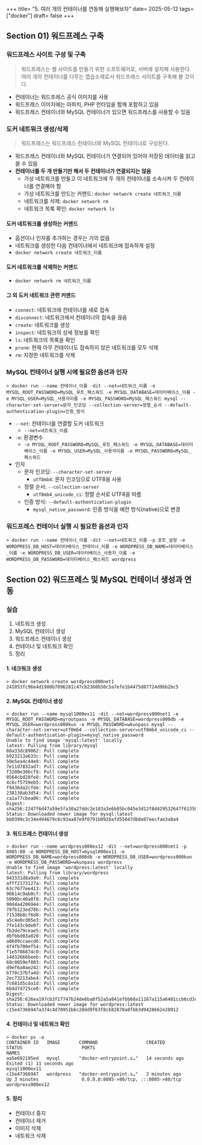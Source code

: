 +++ 
title= "5. 여러 개의 컨테이너를 연동해 실행해보자" 
date= 2025-05-12
tags= ["docker"] 
draft= false
+++

## Section 01) 워드프레스 구축
### 워드프레스  사이트 구성 및 구축
> 워드프레스는 웹 사이트를 만들기 위한 소프트웨어로, 서버에 설치해 사용한다.
> 여러 개의 컨테이너를 다루는 엽습소재로서 워드프레스 사이트를 구축해 볼 것이다.

- 컨테이너는 워드프레스 공식 이미지를 사용
- 워드프레스 이미지에는 아파치, PHP 런타임을 함께 포함하고 있음
- 워드프레스 컨테이너와 MySQL 컨테이너가 있으면 워드프레스를 사용할 수 있음

### 도커 네트워크 생성/삭제
> 워드프레스는 워드프레스 컨테이너와 MySQL 컨테이너로 구성된다.

- 워드프레스 컨테이너와 MySQL 컨테이너가 연결되어 있어야 저장된 데이터를 읽고 쓸 수 있음
- **컨테이너를 두 개 만들기만 해서 두 컨테이너가 연결되지는 않음**
	- 가상 네트워크를 만들고 이 네트워크에 두 개의 컨테이너를 소속시켜 두 컨테이너를 연결해야 함
	- 가상 네트워크를 만드는 커맨드: `docker network create 네트워크_이름`
	- 네트워크를 삭제: `docker network rm`
	- 네트워크 목록 확인: `docker network ls`

#### 도커 네트워크를 생성하는 커맨드
- 옵션이나 인자를 추가하는 경우는 거의 없음
- 네트워크를 생성한 다음 컨테이너에서 네트워크에 접속하게 설정
- `docker network create 네트워크_이름`

#### 도커 네트워크를 삭제하는 커맨드
- `docker network rm 네트워크_이름`

#### 그 외 도커 네트워크 관련 커맨드
- `connect`: 네트워크에 컨테이너를 새로 접속
- `disconnect`: 네트워크에서 컨테이너의 접속을 끊음
- `create`: 네트워크를 생성
- `inspect`: 네트워크의 상세 정보를 확인
- `ls`: 네트워크의 목록을 확인
- `prune`: 현재 아무 컨테이너도 접속하지 않은 네트워크를 모두 삭제
- `rm`: 지정한 네트워크를 삭제

### MySQL 컨테이너 실행 시에 필요한 옵션과 인자
```shell
> docker run --name 컨테이너_이름 -dit --net=네트워크_이름 -e MYSQL_ROOT_PASSWORD=MySQL_루트_패스워드 -e MYSQL_DATABASE=데이터베이스_이름 -e MYSQL_USER=MySQL_사용자이름 -e MYSQL_PASSWORD=MySQL_패스워드 mysql --character-set-server=문자_인코딩 --collection-server=정렬_순서 --default-authentication-plugin=인증_방식
```
- `--net`: 컨테이너를 연결할 도커 네트워크
	- `--net=네트워크_이름`
- `-e`: 환경변수
	- `-e MYSQL_ROOT_PASSWORD=MySQL_루트_패스워드 -e MYSQL_DATABASE=데이터베이스_이름 -e MYSQL_USER=MySQL_사용자이름 -e MYSQL_PASSWORD=MySQL_패스워드`
- 인자
	- 문자 인코딩: `--character-set-server`
		- `utf8mb4`: 문자 인코딩으로 UTF8을 사용
	- 정렬 순서: `--collection-server`
		- `utf8mb4_unicode_ci`: 정렬 순서로 UTF8을 따름
	- 인증 방식: `--default-authentication-plugin`
		- `mysql_native_password`: 인증 방식을 예전 방식(native)으로 변경

### 워드프레스 컨테이너 실행 시 필요한 옵션과 인자
```shell
> docker run --name 컨테이너_이름 -dit --net=네트워크_이름 -p 포트_설정 -e WORDPRESS_DB_HOST=데이터베이스_컨테이너_이름 -e WORDPRESS_DB_NAME=데이터베이스_이름 -e WORDPRESS_DB_USER=데이터베이스_사용자_이름 -e WORDPRESS_DB_PASSWORD=데이터베이스_패스워드 wordpress
```

## Section 02) 워드프레스 및 MySQL 컨테이너 생성과 연동
### 실습
1. 네트워크 생성
2. MySQL 컨테이너 생성
3. 워드프레스 컨테이너 생성
4. 컨테이너 및 네트워크 확인
5. 정리

#### 1. 네크워크 생성
```shell
> docker network create wordpress000net1
241053fc96e4d1980b7096281c47cb2360b50c5a7efe1b4475d87724d9bb2bc5
```

#### 2. MySQL 컨테이너 생성
```shell
> docker run --name mysql1000ex11 -dit --net=wordpress000net1 -e MYSQL_ROOT_PASSWORD=myrootpass -e MYSQL_DATABASE=wordpress000db -e MYSQL_USER=wordpress000kun -e MYSQL_PASSWORD=wkunpass mysql --character-set-server=utf8mb4 --collection-server=utf8mb4_unicode_ci --default-authentication-plugin=mysql_native_password
Unable to find image 'mysql:latest' locally
latest: Pulling from library/mysql
88a33dc89062: Pull complete 
b923213a633c: Pull complete 
50e5ea4c44e8: Pull complete 
7e11d7832ad7: Pull complete 
f3200e30bcf8: Pull complete 
0564cbd28fe8: Pull complete 
4c6cf5759eb5: Pull complete 
f9436da2cfde: Pull complete 
238130ab3d54: Pull complete 
ca1a77cbea06: Pull complete 
Digest: sha256:2247f6d47a59e5fa30a27ddc2e183a3e6b05bc045e3d12f8d429532647f61358
Status: Downloaded newer image for mysql:latest
bb0399c3c34e494679c6c93aa87e9f0791b092bafd55047db8e87eecfae3a8a4
```
#### 3. 워드프레스 컨테이너 생성
```shell
> docker run --name wordpress000ex12 -dit --net=wordpress000net1 -p 8085:80 -e WORDPRESS_DB_HOST=mysql000ex11 -e WORDPRESS_DB_NAME=wordpress000db -e WORDPRESS_DB_USER=wordpress000kun -e WORDPRESS_DB_PASSWORD=wkunpass wordpress
Unable to find image 'wordpress:latest' locally
latest: Pulling from library/wordpress
943331d8a9a9: Pull complete 
afff2173127a: Pull complete 
63c7677ee413: Pull complete 
96614c9ab0cf: Pull complete 
5090bc40a8f8: Pull complete 
90d4a4206944: Pull complete 
78fb123ed78b: Pull complete 
71538b8cf6d8: Pull complete 
a5c4e0cd05e3: Pull complete 
7fe143c9de07: Pull complete 
fb3de79ceae5: Pull complete 
dbfbbd03a020: Pull complete 
a0609ccaecd6: Pull complete 
4f4fb700ef54: Pull complete 
f1e5786874c0: Pull complete 
14d32666beeb: Pull complete 
60c0859ef803: Pull complete 
d9ef6a0ae242: Pull complete 
b770c37bfa4d: Pull complete 
2ec73213abe4: Pull complete 
7c681d5cda1d: Pull complete 
6b4d7d725ce0: Pull complete 
Digest: sha256:626ea197cb3f17747b24de6ba8f52a5a841efbb68a11167a115a6401ccb6cd3c
Status: Downloaded newer image for wordpress:latest
c15e47366947a374c4d70951b6c20dd9f63f8cb82878a8fbb3d9428662e28912
```
#### 4. 컨테이너 및 네트워크 확인
```shell
> docker ps -a
CONTAINER ID   IMAGE       COMMAND                  CREATED          STATUS                      PORTS                                   NAMES
aa5e692195ed   mysql       "docker-entrypoint.s…"   14 seconds ago   Exited (1) 11 seconds ago                                           mysql1000ex11
c15e47366947   wordpress   "docker-entrypoint.s…"   3 minutes ago    Up 3 minutes                0.0.0.0:8085->80/tcp, :::8085->80/tcp   wordpress000ex12
```
#### 5. 정리
- 컨테이너 중지
- 컨테이너 제거
- 이미지 삭제
- 네트워크 삭제